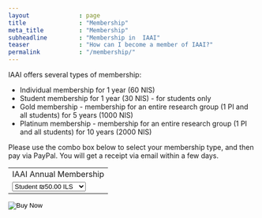 ```yaml
---
layout              : page
title               : "Membership"
meta_title          : "Membership"
subheadline         : "Membership in  IAAI"
teaser              : "How can I become a member of IAAI?"
permalink           : "/membership/"
---
```


IAAI offers several types of membership:

* Individual membership for 1 year (60 NIS)
* Student membership for 1 year (30 NIS) - for students only
* Gold membership - membership for an entire research group (1 PI and all students) for 5 years (1000 NIS)
* Platinum membership - membership for an entire research group (1 PI and all students) for 10 years (2000 NIS)

 

Please use the combo box below to select your membership type, and then pay via PayPal.
You will get a receipt via email within a few days.


<form action="https://www.paypal.com/cgi-bin/webscr" method="post" target="_top">
<input type="hidden" name="cmd" value="_s-xclick" />
<input type="hidden" name="hosted_button_id" value="XVMUM76VBJEYA" />
<table>
<tr>
<td>
<input type="hidden" name="on0" value="IAAI Annual Membership"/>
IAAI Annual Membership
</td>
</tr>
<tr>
<td>
<select name="os0">
<option value="Student">
Student ₪50.00 ILS
</option>
<option value="Regular">
Regular ₪100.00 ILS
</option>
</select>
</td>
</tr>
</table>
<input type="hidden" name="currency_code" value="ILS" />
<input type="image" src="https://www.paypalobjects.com/en_US/i/btn/btn_buynowCC_LG.gif" border="0" name="submit" title="PayPal - The safer, easier way to pay online!" alt="Buy Now" />
</form>

